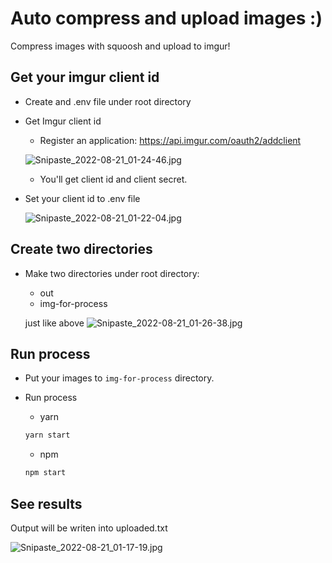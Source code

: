 # Auto compress and upload images :)

Compress images with squoosh and upload to imgur!

## Get your imgur client id

- Create and .env file under root directory
- Get Imgur client id

  - Register an application: https://api.imgur.com/oauth2/addclient

  ![Snipaste_2022-08-21_01-24-46.jpg](https://i.imgur.com/mKtxqpN.jpg)

  - You'll get client id and client secret.

- Set your client id to .env file

  ![Snipaste_2022-08-21_01-22-04.jpg](https://i.imgur.com/unKhc8j.jpg)

## Create two directories

- Make two directories under root directory:

  - out
  - img-for-process

  just like above
  ![Snipaste_2022-08-21_01-26-38.jpg](https://i.imgur.com/jr8bN3I.jpg)

## Run process

- Put your images to `img-for-process` directory.
- Run process

  - yarn

  ```bash
  yarn start
  ```

  - npm

  ```bash
  npm start
  ```

## See results

Output will be writen into uploaded.txt

![Snipaste_2022-08-21_01-17-19.jpg](https://i.imgur.com/fNsxxP6.jpg)
